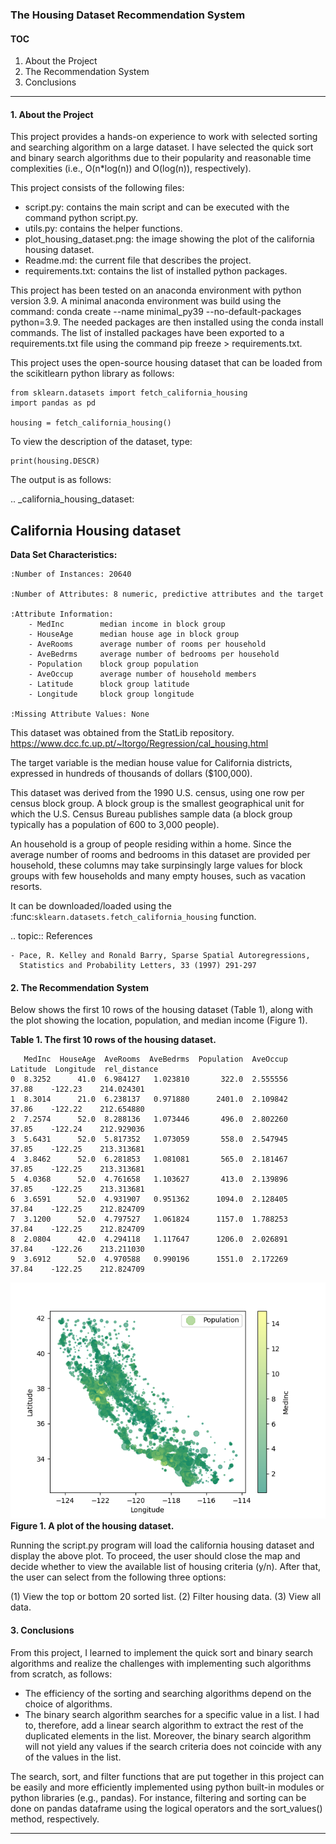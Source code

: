 ### The Housing Dataset Recommendation System

#### TOC

1. About the Project
2. The Recommendation System
3. Conclusions

***

#### 1. About the Project

This project provides a hands-on experience to work with selected sorting and searching algorithm on a large dataset. I have selected the quick sort and binary search algorithms due to their popularity and reasonable time complexities (i.e., O(n*log(n)) and O(log(n)), respectively).

This project consists of the following files:

- script.py: contains the main script and can be executed with the command python script.py.
- utils.py: contains the helper functions.
- plot_housing_dataset.png: the image showing the plot of the california housing dataset.
- Readme.md: the current file that describes the project.
- requirements.txt: contains the list of installed python packages.

This project has been tested on an anaconda environment with python version 3.9. A minimal anaconda environment was build using the command: conda create --name minimal_py39 --no-default-packages python=3.9. The needed packages are then installed using the conda install commands. The list of installed packages have been exported to a requirements.txt file using the command pip freeze > requirements.txt.

This project uses the open-source housing dataset that can be loaded from the scikitlearn python library as follows:

```
from sklearn.datasets import fetch_california_housing
import pandas as pd

housing = fetch_california_housing()
```

To view the description of the dataset, type:

```
print(housing.DESCR)
```

The output is as follows:

.. _california_housing_dataset:

California Housing dataset
--------------------------

**Data Set Characteristics:**

    :Number of Instances: 20640
    
    :Number of Attributes: 8 numeric, predictive attributes and the target
    
    :Attribute Information:
        - MedInc        median income in block group
        - HouseAge      median house age in block group
        - AveRooms      average number of rooms per household
        - AveBedrms     average number of bedrooms per household
        - Population    block group population
        - AveOccup      average number of household members
        - Latitude      block group latitude
        - Longitude     block group longitude
    
    :Missing Attribute Values: None

This dataset was obtained from the StatLib repository.
https://www.dcc.fc.up.pt/~ltorgo/Regression/cal_housing.html

The target variable is the median house value for California districts,
expressed in hundreds of thousands of dollars ($100,000).

This dataset was derived from the 1990 U.S. census, using one row per census
block group. A block group is the smallest geographical unit for which the U.S.
Census Bureau publishes sample data (a block group typically has a population
of 600 to 3,000 people).

An household is a group of people residing within a home. Since the average
number of rooms and bedrooms in this dataset are provided per household, these
columns may take surpinsingly large values for block groups with few households
and many empty houses, such as vacation resorts.

It can be downloaded/loaded using the
:func:`sklearn.datasets.fetch_california_housing` function.

.. topic:: References

    - Pace, R. Kelley and Ronald Barry, Sparse Spatial Autoregressions,
      Statistics and Probability Letters, 33 (1997) 291-297 

#### 2. The Recommendation System

Below shows the first 10 rows of the housing dataset (Table 1), along with the plot showing the location, population, and median income (Figure 1). 

**Table 1. The first 10 rows of the housing dataset.**

```
   MedInc  HouseAge  AveRooms  AveBedrms  Population  AveOccup  Latitude  Longitude  rel_distance
0  8.3252      41.0  6.984127   1.023810       322.0  2.555556     37.88    -122.23    214.024301
1  8.3014      21.0  6.238137   0.971880      2401.0  2.109842     37.86    -122.22    212.654880
2  7.2574      52.0  8.288136   1.073446       496.0  2.802260     37.85    -122.24    212.929036
3  5.6431      52.0  5.817352   1.073059       558.0  2.547945     37.85    -122.25    213.313681
4  3.8462      52.0  6.281853   1.081081       565.0  2.181467     37.85    -122.25    213.313681
5  4.0368      52.0  4.761658   1.103627       413.0  2.139896     37.85    -122.25    213.313681
6  3.6591      52.0  4.931907   0.951362      1094.0  2.128405     37.84    -122.25    212.824709
7  3.1200      52.0  4.797527   1.061824      1157.0  1.788253     37.84    -122.25    212.824709
8  2.0804      42.0  4.294118   1.117647      1206.0  2.026891     37.84    -122.26    213.211030
9  3.6912      52.0  4.970588   0.990196      1551.0  2.172269     37.84    -122.25    212.824709
```

![housing_dataset_plot](plot_housing_dataset.png)
**Figure 1. A plot of the housing dataset.**

Running the script.py program will load the california housing dataset and display the above plot. To proceed, the user should close the map and decide whether to view the available list of housing criteria (y/n). After that, the user can select from the following three options:

 (1) View the top or bottom 20 sorted list.
 (2) Filter housing data.
 (3) View all data.

#### 3. Conclusions

From this project, I learned to implement the quick sort and binary search algorithms and realize the challenges with implementing such algorithms from scratch, as follows: 

- The efficiency of the sorting and searching algorithms depend on the choice of algorithms. 
- The binary search algorithm searches for a specific value in a list. I had to, therefore, add a linear search algorithm to extract the rest of the duplicated elements in the list. Moreover, the binary search algorithm will not yield any values if the search criteria does not coincide with any of the values in the list. 

The search, sort, and filter functions that are put together in this project can be easily and more efficiently implemented using python built-in modules or python libraries (e.g., pandas). For instance, filtering and sorting can be done on pandas dataframe using the logical operators and the sort_values() method, respectively. 

***
